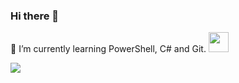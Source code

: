 ### Hi there 👋

<!--
**bymyselfstudio/bymyselfstudio** is a ✨ _special_ ✨ repository because its `README.md` (this file) appears on your GitHub profile.

Here are some ideas to get you started:

- 🔭 I’m currently working on ...
-->

🌱 I’m currently learning PowerShell, C# and Git.
<a href="https://learn.microsoft.com/en-us/powershell/" target="_blank">
  <img src="https://www.powershellgallery.com/Content/Images/Branding/packageDefaultIcon.png" width="32px" height="32">
</a>


![](https://komarev.com/ghpvc/?username=bymyselfstudio&color=blue&style=flat)


<!--
- 👯 I’m looking to collaborate on ...
- 🤔 I’m looking for help with ...
- 💬 Ask me about ...
- 📫 How to reach me: ...
- 😄 Pronouns: ...
- ⚡ Fun fact: ...
-->
